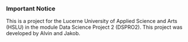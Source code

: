 ### Important Notice
This is a project for the Lucerne University of Applied Science and Arts (HSLU) in the module Data Science Project 2 (DSPRO2). This project was developed by Alvin and Jakob.
